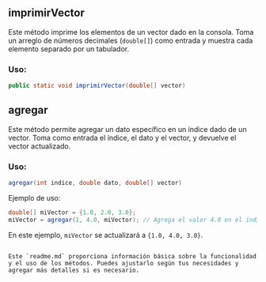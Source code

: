 
## imprimirVector

Este método imprime los elementos de un vector dado en la consola. Toma un arreglo de números decimales (`double[]`) como entrada y muestra cada elemento separado por un tabulador.

### Uso:

```java
public static void imprimirVector(double[] vector)
```

## agregar

Este método permite agregar un dato específico en un índice dado de un vector. Toma como entrada el índice, el dato y el vector, y devuelve el vector actualizado.

### Uso:

```java
agregar(int indice, double dato, double[] vector)
```

Ejemplo de uso:

```java
double[] miVector = {1.0, 2.0, 3.0};
miVector = agregar(1, 4.0, miVector); // Agrega el valor 4.0 en el índice 1
```

En este ejemplo, `miVector` se actualizará a `{1.0, 4.0, 3.0}`.
```

Este `readme.md` proporciona información básica sobre la funcionalidad y el uso de los métodos. Puedes ajustarlo según tus necesidades y agregar más detalles si es necesario.